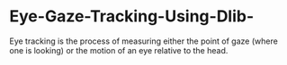 # Eye-Gaze-Tracking-Using-Dlib-
Eye tracking is the process of measuring either the point of gaze (where one is looking) or the motion of an eye relative to the head.
